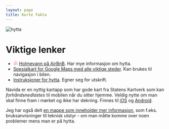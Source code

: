 ```yaml
---
layout: page
title: Korte fakta
---
```


![hytta](https://a0.muscache.com/im/pictures/b28e8dc2-4ae2-42d0-ade3-c9b4d6bfe1c9.jpg?aki_policy=xx_large)

# Viktige lenker
<ul>

<li>
<svg color="#FF5A5F" viewBox="0 0 1000 1000" role="presentation" aria-hidden="true" focusable="false" style="display: inline-block; height:1em;width:1em;fill:currentColor"><path d="m499.3 736.7c-51-64-81-120.1-91-168.1-10-39-6-70 11-93 18-27 45-40 80-40s62 13 80 40c17 23 21 54 11 93-11 49-41 105-91 168.1zm362.2 43c-7 47-39 86-83 105-85 37-169.1-22-241.1-102 119.1-149.1 141.1-265.1 90-340.2-30-43-73-64-128.1-64-111 0-172.1 94-148.1 203.1 14 59 51 126.1 110 201.1-37 41-72 70-103 88-24 13-47 21-69 23-101 15-180.1-83-144.1-184.1 5-13 15-37 32-74l1-2c55-120.1 122.1-256.1 199.1-407.2l2-5 22-42c17-31 24-45 51-62 13-8 29-12 47-12 36 0 64 21 76 38 6 9 13 21 22 36l21 41 3 6c77 151.1 144.1 287.1 199.1 407.2l1 1 20 46 12 29c9.2 23.1 11.2 46.1 8.2 70.1zm46-90.1c-7-22-19-48-34-79v-1c-71-151.1-137.1-287.1-200.1-409.2l-4-6c-45-92-77-147.1-170.1-147.1-92 0-131.1 64-171.1 147.1l-3 6c-63 122.1-129.1 258.1-200.1 409.2v2l-21 46c-8 19-12 29-13 32-51 140.1 54 263.1 181.1 263.1 1 0 5 0 10-1h14c66-8 134.1-50 203.1-125.1 69 75 137.1 117.1 203.1 125.1h14c5 1 9 1 10 1 127.1.1 232.1-123 181.1-263.1z"></path></svg>
<a href="https://airbnb.no/rooms/18731440">Holmevann på AirBnB</a>. Har mye informasjon om hytta. 
</li>

<li><a href="https://drive.google.com/open?id=1dFockLfyDNtDZ7GCysiFRs17Sh3qQIrb&usp=sharing">Spesialkart for Google Maps med alle viktige steder</a>. Kan brukes til navigasjon i bilen. </li>

<li><a href="https://docs.google.com/document/d/1NpuBRGMA6w90_756cMcHjl3q-KFJMSvRIDl7vA4wqi8/export?format=pdf">Instruksjoner for hytta</a>. Egner seg for utskrift.</li>

</ul>

Navida er en nyttig kartapp som har gode kart fra Statens Kartverk som kan _forhåndsnedlastes_ til mobilen når du sitter hjemme. Veldig nytte om man skal finne fram i mørket og ikke har dekning. Finnes til [iOS](https://play.google.com/store/apps/details?id=no.ecc.navida&hl=no) og [Android](https://play.google.com/store/apps/details?id=no.ecc.navida&hl=no).

Jeg har også delt [en mappe som inneholder mer informasjon](https://drive.google.com/open?id=0BxoftKRQ6vR7RlBwbC1yaDhiSzA), som f.eks. bruksanvisninger til teknisk utstyr - om man
måtte komme over noen problemer mens man er på hytta.
